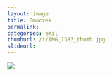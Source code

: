 ```yaml
---
layout: image
title: Smoczek
permalink: 
categories: emil
thumburl: /i/IMG_1383_thumb.jpg
slideurl: 
---
```

![]({{site.url}}/i/IMG_1383.jpg)


